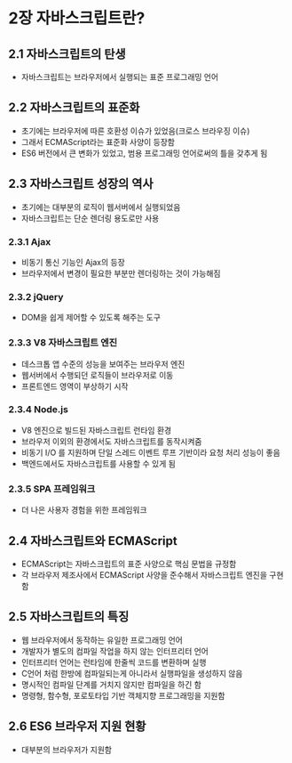 # 2장 자바스크립트란?

## 2.1 자바스크립트의 탄생

- 자바스크립트는 브라우저에서 실행되는 표준 프로그래밍 언어

## 2.2 자바스크립트의 표준화

- 초기에는 브라우저에 따른 호환성 이슈가 있었음(크로스 브라우징 이슈)
- 그래서 ECMAScript라는 표준화 사양이 등장함
- ES6 버전에서 큰 변화가 있었고, 범용 프로그래밍 언어로써의 틀을 갖추게 됨

## 2.3 자바스크립트 성장의 역사

- 초기에는 대부분의 로직이 웹서버에서 실행되었음
- 자바스크립트는 단순 렌더링 용도로만 사용

### 2.3.1 Ajax

- 비동기 통신 기능인 Ajax의 등장
- 브라우저에서 변경이 필요한 부분만 렌더링하는 것이 가능해짐

### 2.3.2 jQuery

- DOM을 쉽게 제어할 수 있도록 해주는 도구

### 2.3.3 V8 자바스크립트 엔진

- 데스크톱 앱 수준의 성능을 보여주는 브라우저 엔진
- 웹서버에서 수행되던 로직들이 브라우저로 이동
- 프론트엔드 영역이 부상하기 시작

### 2.3.4 Node.js

- V8 엔진으로 빌드된 자바스크립트 런타임 환경
- 브라우저 이외의 환경에서도 자바스크립트를 동작시켜줌
- 비동기 I/O 를 지원하며 단일 스레드 이벤트 루프 기반이라 요청 처리 성능이 좋음
- 백엔드에서도 자바스크립트를 사용할 수 있게 됨

### 2.3.5 SPA 프레임워크

- 더 나은 사용자 경험을 위한 프레임워크

## 2.4 자바스크립트와 ECMAScript

- ECMAScript는 자바스크립트의 표준 사양으로 핵심 문법을 규정함
- 각 브라우저 제조사에서 ECMAScript 사양을 준수해서 자바스크립트 엔진을 구현함

## 2.5 자바스크립트의 특징

- 웹 브라우저에서 동작하는 유일한 프로그래밍 언어
- 개발자가 별도의 컴파일 작업을 하지 않는 인터프리터 언어
- 인터프리터 언어는 런타임에 한줄씩 코드를 변환하며 실행
- C언어 처럼 한방에 컴파일되는게 아니라서 실행파일을 생성하지 않음
- 명시적인 컴파일 단계를 거치지 않지만 컴파일을 하긴 함
- 명령형, 함수형, 포로토타입 기반 객체지향 프로그래밍을 지원함

## 2.6 ES6 브라우저 지원 현황

- 대부분의 브라우저가 지원함
